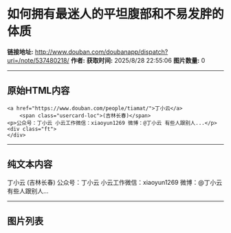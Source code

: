 # 如何拥有最迷人的平坦腹部和不易发胖的体质

**链接地址:** http://www.douban.com/doubanapp/dispatch?uri=/note/537480218/
**作者:** 
**获取时间:** 2025/8/28 22:55:06
**图片数量:** 0

---

## 原始HTML内容


    <a href="https://www.douban.com/people/tiamat/">丁小云</a>
        <span class="usercard-loc">(吉林长春)</span>
    <p>公众号：丁小云 小云工作微信：xiaoyun1269 微博：@丁小云 有些人跟别人...</p>
    <div class="ft">
    </div>
  

---

## 纯文本内容

丁小云
        (吉林长春)
    公众号：丁小云 小云工作微信：xiaoyun1269 微博：@丁小云 有些人跟别人...

---

## 图片列表


